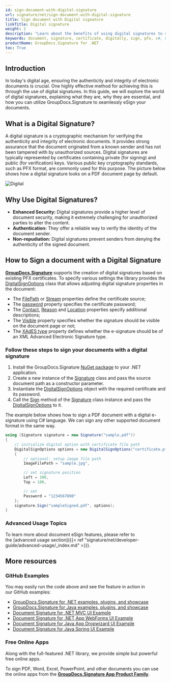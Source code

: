 ```yaml
---
id: sign-document-with-digital-signature
url: signature/net/sign-document-with-digital-signature
title: Sign document with Digital signature
linkTitle: Digital signature
weight: 2
description: "Learn about the benefits of using digital signatures to sign documents securely. Discover how to add programmatically digital signatures in C# with step-by-step instructions."
keywords: document, signature, certificate, digitally, sign, pfx, c#, net
productName: GroupDocs.Signature for .NET 
toc: True
---
```


## Introduction

In today's digital age, ensuring the authenticity and integrity of electronic documents is crucial. One highly effective method for achieving this is through the use of digital signatures. In this guide, we will explore the world of digital signatures, explaining what they are, why they are essential, and how you can utilize GroupDocs.Signature to seamlessly eSign your documents.

## What is a Digital Signature?

A digital signature is a cryptographic mechanism for verifying the authenticity and integrity of electronic documents. It provides strong assurance that the document originated from a known sender and has not been tampered with by unauthorized sources. Digital signatures are typically represented by certificates containing private (for signing) and public (for verification) keys. Various public key cryptography standards, such as PFX format, are commonly used for this purpose.
The picture below shows how a digital signature looks on a PDF document page by default.

![Digital](/signature/net/images/esign-document-with-digital-signature.png)

## Why Use Digital Signatures?

- **Enhanced Security:** Digital signatures provide a higher level of document security, making it extremely challenging for unauthorized parties to alter the content.
- **Authentication:** They offer a reliable way to verify the identity of the document sender.
- **Non-repudiation:** Digital signatures prevent senders from denying the authenticity of the signed document.


## How to Sign a document with a Digital Signature

**[GroupDocs.Signature](https://products.groupdocs.com/signature/net)** supports the creation of digital signatures based on existing PFX certificates. To specify various settings the library provides the [DigitalSignOptions](https://reference.groupdocs.com/signature/net/groupdocs.signature.options/digitalsignoptions/) class that allows adjusting digital signature properties in the document:

* The [FilePath](https://reference.groupdocs.com/signature/net/groupdocs.signature.options/digitalsignoptions/certificatefilepath/) or [Stream](https://reference.groupdocs.com/signature/net/groupdocs.signature.options/digitalsignoptions/certificatestream/) properties define the certificate source;
* The [password](https://reference.groupdocs.com/signature/net/groupdocs.signature.options/digitalsignoptions/password/) property specifies the certificate password;
* The [Contact](https://reference.groupdocs.com/signature/net/groupdocs.signature.options/digitalsignoptions/contact/), [Reason](https://reference.groupdocs.com/signature/net/groupdocs.signature.options/digitalsignoptions/reason/) and [Location](https://reference.groupdocs.com/signature/net/groupdocs.signature.options/digitalsignoptions/location/) properties specify additional descriptions;
* The [Visible](https://reference.groupdocs.com/signature/net/groupdocs.signature.options/digitalsignoptions/visible/) property specifies whether the signature should be visible on the document page or not;
* The [XAdES type](https://reference.groupdocs.com/signature/net/groupdocs.signature.options/digitalsignoptions/xadestype/) property defines whether the e-signature should be of an XML Advanced Electronic Signature type.

### Follow these steps to sign your documents with a digital signature

1. Install the GroupDocs.Signature [NuGet package](https://www.nuget.org/packages/groupdocs.signature) to your .NET application.
2. Create a new instance of the [Signature](https://reference.groupdocs.com/signature/net/groupdocs.signature/signature) class and pass the source document path as a constructor parameter.
3. Instantiate the [DigitalSignOptions](https://reference.groupdocs.com/signature/net/groupdocs.signature.options/digitalsignoptions/) object with the required certificate and its password.
4. Call the [Sign](https://reference.groupdocs.com/signature/net/groupdocs.signature/signature/sign/) method of the [Signature](https://reference.groupdocs.com/signature/net/groupdocs.signature/signature) class instance and pass the [DigitalSignOptions](https://reference.groupdocs.com/signature/net/groupdocs.signature.options/digitalsignoptions/) to it.

The example below shows how to sign a PDF document with a digital e-signature using C# language. We can sign any other supported document format in the same way.

```csharp
using (Signature signature = new Signature("sample.pdf"))
{
    // initialize digital option with certificate file path
    DigitalSignOptions options = new DigitalSignOptions("certificate.pfx")
    {
        // optional: setup image file path
        ImageFilePath = "sample.jpg",

        // set signature position
        Left = 100,
        Top = 100,

        // set
        Password = "1234567890"
    };
    signature.Sign("sampleSigned.pdf", options);
}
```

### Advanced Usage Topics

To learn more about document eSign features, please refer to the [advanced usage section]({{< ref "signature/net/developer-guide/advanced-usage/_index.md" >}}).

## More resources

### GitHub Examples

You may easily run the code above and see the feature in action in our GitHub examples:

* [GroupDocs.Signature for .NET examples, plugins, and showcase](https://github.com/groupdocs-signature/GroupDocs.Signature-for-.NET)
* [GroupDocs.Signature for Java examples, plugins, and showcase](https://github.com/groupdocs-signature/GroupDocs.Signature-for-Java)
* [Document Signature for .NET MVC UI Example](https://github.com/groupdocs-signature/GroupDocs.Signature-for-.NET-MVC)
* [Document Signature for .NET App WebForms UI Example](https://github.com/groupdocs-signature/GroupDocs.Signature-for-.NET-WebForms)
* [Document Signature for Java App Dropwizard UI Example](https://github.com/groupdocs-signature/GroupDocs.Signature-for-Java-Dropwizard)
* [Document Signature for Java Spring UI Example](https://github.com/groupdocs-signature/GroupDocs.Signature-for-Java-Spring)

### Free Online Apps

Along with the full-featured .NET library, we provide simple but powerful free online apps.

To sign PDF, Word, Excel, PowerPoint, and other documents you can use the online apps from the **[GroupDocs.Signature App Product Family](https://products.groupdocs.app/signature/family)**.
